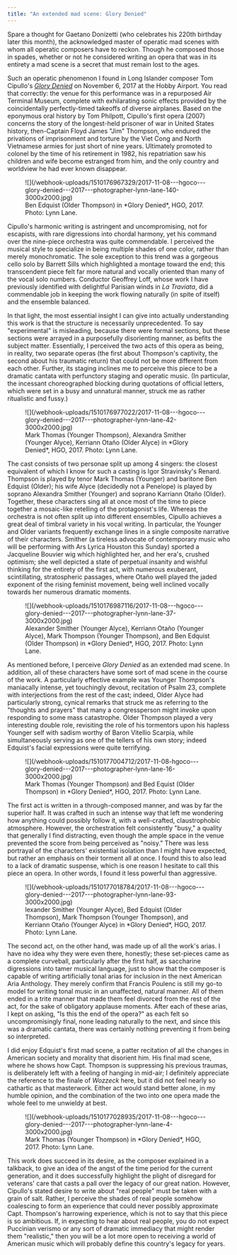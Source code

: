 ```yaml
---
title: "An extended mad scene: Glory Denied"
---
```


Spare a thought for Gaetano Donizetti (who celebrates his 220th birthday later this month), the acknowledged master of operatic mad scenes with whom all operatic composers have to reckon. Though he composed those in spades, whether or not he considered writing an opera that was in its entirety a mad scene is a secret that must remain lost to the ages.

Such an operatic phenomenon I found in Long Islander composer Tom Cipullo's [*Glory Denied*](http://www.houstongrandopera.org/community-programs/hgoco-event/glory-denied/) on November 6, 2017 at the Hobby Airport. You read that correctly: the venue for this performance was in a repurposed Air Terminal Museum, complete with exhilarating sonic effects provided by the coincidentally perfectly-timed takeoffs of diverse airplanes. Based on the eponymous oral history by Tom Philpott, Cipullo's first opera (2007) concerns the story of the longest-held prisoner of war in United States history, then-Captain Floyd James "Jim" Thompson, who endured the privations of imprisonment and torture by the Viet Cong and North Vietnamese armies for just short of nine years. Ultimately promoted to colonel by the time of his retirement in 1982, his repatriation saw his children and wife become estranged from him, and the only country and worldview he had ever known disappear.

<figure data-type="image">
![](/webhook-uploads/1510176967329/2017-11-08---hgoco---glory-denied---2017---photographer-lynn-lane-140-3000x2000.jpg)
<figcaption>Ben Edquist (Older Thompson) in *Glory Denied*, HGO, 2017. Photo: Lynn Lane.</figcaption>
</figure>

Cipullo's harmonic writing is astringent and uncompromising, not for escapists, with rare digressions into chordal harmony, yet his command over the nine-piece orchestra was quite commendable. I perceived the musical style to specialize in being multiple shades of one color, rather than merely monochromatic. The sole exception to this trend was a gorgeous cello solo by Barrett Sills which highlighted a montage toward the end; this transcendent piece felt far more natural and vocally oriented than many of the vocal solo numbers. Conductor Geoffrey Loff, whose work I have previously identified with delightful Parisian winds in *La Traviata*, did a commendable job in keeping the work flowing naturally (in spite of itself) and the ensemble balanced.
 
In that light, the most essential insight I can give into actually understanding this work is that the structure is necessarily unprecedented. To say "experimental" is misleading, because there were formal sections, but these sections were arrayed in a purposefully disorienting manner, as befits the subject matter.  Essentially, I perceived the two acts of this opera as being, in reality, two separate operas (the first about Thompson's captivity, the second about his traumatic return) that could not be more different from each other. Further, its staging inclines me to perceive this piece to be a dramatic cantata with perfunctory staging and operatic music. (In particular, the incessant choreographed blocking during quotations of official letters, which were set in a busy and unnatural manner, struck me as rather ritualistic and fussy.) 

<figure data-type="image">
![](/webhook-uploads/1510176977022/2017-11-08---hgoco---glory-denied---2017---photographer-lynn-lane-42-3000x2000.jpg)
<figcaption>Mark Thomas (Younger Thompson), Alexandra Smither (Younger Alyce), Kerriann Otaño (Older Alyce) in *Glory Denied*, HGO, 2017. Photo: Lynn Lane.</figcaption>
</figure>

The cast consists of two personae split up among 4 singers: the closest equivalent of which I know for such a casting is Igor Stravinsky's Renard. Thompson is played by tenor Mark Thomas (Younger) and baritone Ben Edquist (Older); his wife Alyce (decidedly not a Penelope) is played by soprano Alexandra Smither (Younger) and soprano Karriann Otaño (Older). Together, these characters sing all at once most of the time to piece together a mosaic-like retelling of the protagonist's life. Whereas the orchestra is not often split up into different ensembles, Cipullo achieves a great deal of timbral variety in his vocal writing. In particular, the Younger and Older variants frequently exchange lines in a single composite narrative of their characters. Smither (a tireless advocate of contemporary music who will be performing with Ars Lyrica Houston this Sunday) sported a Jacqueline Bouvier wig which highlighted her, and her era's, crushed optimism; she well depicted a state of perpetual insanity and wishful thinking for the entirety of the first act, with numerous exuberant, scintillating, stratospheric passages, where Otaño well played the jaded exponent of the rising feminist movement, being well inclined vocally towards her numerous dramatic moments.

<figure data-type="image">
![](/webhook-uploads/1510176987116/2017-11-08---hgoco---glory-denied---2017---photographer-lynn-lane-37-3000x2000.jpg)
<figcaption>Alexander Smither (Younger Alyce), Kerriann Otaño (Younger Alyce), Mark Thompson (Younger Thompson), and Ben Edquist (Older Thompson) in *Glory Denied*, HGO, 2017. Photo: Lynn Lane.</figcaption>
</figure>

As mentioned before, I perceive *Glory Denied* as an extended mad scene. In addition, all of these characters have some sort of mad scene in the course of the work. A particularly effective example was Younger Thompson's maniacally intense, yet touchingly devout, recitation of Psalm 23, complete with interjections from the rest of the cast; indeed, Older Alyce had particularly strong, cynical remarks that struck me as referring to the "thoughts and prayers" that many a congressperson might invoke upon responding to some mass catastrophe. Older Thompson played a very interesting double role, revisiting the role of his tormentors upon his hapless Younger self with sadism worthy of Baron Vitellio Scarpia, while simultaneously serving as one of the tellers of his own story; indeed Edquist's facial expressions were quite terrifying.

<figure data-type="image">
![](/webhook-uploads/1510177004712/2017-11-08-hgoco---glory-denied---2017---photographer-lynn-lane-16-3000x2000.jpg)
<figcaption>Mark Thomas (Younger Thompson) and Bed Equist (Older Thompson) in *Glory Denied*, HGO, 2017. Photo: Lynn Lane.</figcaption>
</figure>

The first act is written in a through-composed manner, and was by far the superior half. It was crafted in such an intense way that left me wondering how anything could possibly follow it, with a well-crafted, claustrophobic atmosphere. However, the orchestration felt consistently "busy," a quality that generally I find distracting, even though the ample space in the venue prevented the score from being perceived as "noisy." There was less portrayal of the characters' existential isolation than I might have expected, but rather an emphasis on their torment all at once. I found this to also lead to a lack of dramatic suspense, which is one reason I hesitate to call this piece an opera. In other words, I found it less powerful than aggressive.

<figure data-type="image">
![](/webhook-uploads/1510177018784/2017-11-08---hgoco---glory-denied---2017---photographer-lynn-lane-93-3000x2000.jpg)
<figcaption>lexander Smither (Younger Alyce), Bed Edquist (Older Thompson), Mark Thompson (Younger Thompson), and Kerriann Otaño (Younger Alyce) in *Glory Denied*, HGO, 2017. Photo: Lynn Lane.</figcaption>
</figure>

The second act, on the other hand, was made up of all the work's arias. I have no idea why they were even there, honestly; these set-pieces came as a complete curveball, particularly after the first half, as saccharine digressions into tamer musical language, just to show that the composer is capable of writing artificially tonal arias for inclusion in the next American Aria Anthology. They merely confirm that Francis Poulenc is still my go-to model for writing tonal music in an unaffected, natural manner. All of them ended in a trite manner that made them feel divorced from the rest of the act, for the sake of obligatory applause moments. After each of these arias, I kept on asking, "Is this the end of the opera?" as each felt so uncompromisingly final, none leading naturally to the next, and since this was a dramatic cantata, there was certainly nothing preventing it from being so interpreted. 

I did enjoy Edquist's first mad scene, a patter recitation of all the changes in American society and morality that disorient him. His final mad scene, where he shows how Capt. Thompson is suppressing his previous traumas, is deliberately left with a feeling of hanging in mid-air; I definitely appreciate the reference to the finale of *Wozzeck* here, but it did not feel nearly so cathartic as that masterwork. Either act would stand better alone, in my humble opinion, and the combination of the two into one opera made the whole feel to me unwieldy at best.

<figure data-type="image">
![](/webhook-uploads/1510177028935/2017-11-08---hgoco---glory-denied---2017---photographer-lynn-lane-4-3000x2000.jpg)
<figcaption>Mark Thomas (Younger Thompson) in *Glory Denied*, HGO, 2017. Photo: Lynn Lane.</figcaption>
</figure>

This work does succeed in its desire, as the composer explained in a talkback, to give an idea of the angst of the time period for the current generation, and it does successfully highlight the plight of disregard for veterans' care that casts a pall over the legacy of our great nation. However, Cipullo's stated desire to write about "real people" must be taken with a grain of salt. Rather, I perceive the shades of real people somehow coalescing to form an experience that could never possibly approximate Capt. Thompson's harrowing experience, which is not to say that this piece is so ambitious. If, in expecting to hear about real people, you do not expect Puccinian verismo or any sort of dramatic immediacy that might render them "realistic," then you will be a lot more open to receiving a world of American music which will probably define this country's legacy for years. 

